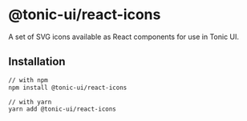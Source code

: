 # @tonic-ui/react-icons

A set of SVG icons available as React components for use in Tonic UI.

## Installation

```sh
// with npm
npm install @tonic-ui/react-icons

// with yarn
yarn add @tonic-ui/react-icons
```
